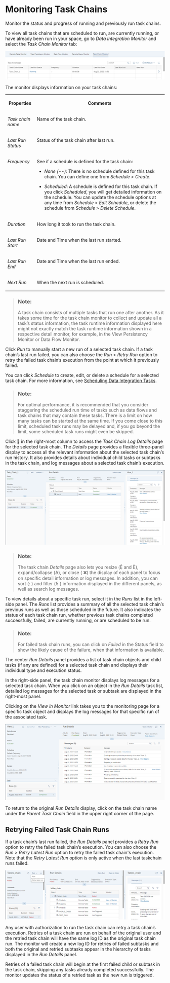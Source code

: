 <!-- loio4142201ec1aa49faad89a688a2f1852c -->

<link rel="stylesheet" type="text/css" href="../css/sap-icons.css"/>

# Monitoring Task Chains

Monitor the status and progress of running and previously run task chains.

To view all task chains that are scheduled to run, are currently running, or have already been run in your space, go to *Data Integration Monitor* and select the *Task Chain Monitor* tab:

 ![](images/task_chain_list_f82c833.png) 

The monitor displays information on your task chains:


<table>
<tr>
<th valign="top">

Properties



</th>
<th valign="top">

Comments



</th>
</tr>
<tr>
<td valign="top">

*Task chain name*



</td>
<td valign="top">

Name of the task chain.



</td>
</tr>
<tr>
<td valign="top">

*Last Run Status*



</td>
<td valign="top">

Status of the task chain after last run.



</td>
</tr>
<tr>
<td valign="top">

*Frequency*



</td>
<td valign="top">

See if a schedule is defined for the task chain:

-   *None \(--\)*: There is no schedule defined for this task chain. You can define one from *Schedule* \> *Create*.

-   *Scheduled*: A schedule is defined for this task chain. If you click *Scheduled*, you will get detailed information on the schedule. You can update the schedule options at any time from *Schedule* \> *Edit Schedule*, or delete the schedule from *Schedule* \> *Delete Schedule*.



</td>
</tr>
<tr>
<td valign="top">

*Duration*



</td>
<td valign="top">

How long it took to run the task chain.



</td>
</tr>
<tr>
<td valign="top">

*Last Run Start*



</td>
<td valign="top">

Date and Time when the last run started.



</td>
</tr>
<tr>
<td valign="top">

*Last Run End*



</td>
<td valign="top">

Date and Time when the last run ended.



</td>
</tr>
<tr>
<td valign="top">

*Next Run*



</td>
<td valign="top">

When the next run is scheduled.



</td>
</tr>
</table>

> ### Note:  
> A task chain consists of multiple tasks that run one after another. As it takes some time for the task chain monitor to collect and update all a task’s status information, the task runtime information displayed here might not exactly match the task runtime information shown in a respective detail monitor, for example, in the View Persistency Monitor or Data Flow Monitor.

Click *Run* to manually start a new run of a selected task chain. If a task chain’s last run failed, you can also choose the *Run* \> *Retry Run* option to retry the failed task chain’s execution from the point at which it previously failed.

You can click *Schedule* to create, edit, or delete a schedule for a selected task chain. For more information, see [Scheduling Data Integration Tasks](scheduling-data-integration-tasks-7fa0762.md).

> ### Note:  
> For optimal performance, it is recommended that you consider staggering the scheduled run time of tasks such as data flows and task chains that may contain these tasks. There is a limit on how many tasks can be started at the same time. If you come close to this limit, scheduled task runs may be delayed and, if you go beyond the limit, some scheduled task runs might even be skipped.

Click <span class="FPA-icons"></span> in the right-most column to access the *Task Chain Log Details* page for the selected task chain. The *Details* page provides a flexible three-panel display to access all the relevant information about the selected task chain’s run history. It also provides details about individual child tasks or subtasks in the task chain, and log messages about a selected task chain’s execution.

 ![](images/task_chain_run_task_details_cf43bcd.png) 

> ### Note:  
> The task chain *Details* page also lets you resize \(<span class="SAP-icons"></span> and <span class="SAP-icons"></span>\), expand/collapse \(<span class="SAP-icons"></span>\), or close \( :x:\) the display of each panel to focus on specific detail information or log messages. In addition, you can sort \(<span class="SAP-icons"></span> \) and filter \(<span class="SAP-icons"></span> \) information displayed in the different panels, as well as search log messages.

To view details about a specific task run, select it in the *Runs* list in the left-side panel. The *Runs* list provides a summary of all the selected task chain’s previous runs as well as those scheduled in the future. It also indicates the status of each task chain run, whether previous task chains completed successfully, failed, are currently running, or are scheduled to be run.

> ### Note:  
> For failed task chain runs, you can click on *Failed* in the Status field to show the likely cause of the failure, when that information is available.

The center *Run Details* panel provides a list of task chain objects and child tasks \(if any are defined\) for a selected task chain and displays their individual type and execution status.

In the right-side panel, the task chain monitor displays log messages for a selected task chain. When you click on an object in the *Run Details* task list, detailed log messages for the selected task or subtask are displayed in the right-most panel.

Clicking on the *View in Monitor* link takes you to the monitoring page for a specific task object and displays the log messages for that specific run of the associated task.

 ![](images/task_chain_logs_4152b12.png) 

To return to the original *Run Details* display, click on the task chain name under the *Parent Task Chain* field in the upper right corner of the page.



<a name="loio4142201ec1aa49faad89a688a2f1852c__section_xkj_31l_dvb"/>

## Retrying Failed Task Chain Runs

If a task chain’s last run failed, the *Run Details* panel provides a *Retry Run* option to retry the failed task chain’s execution. You can also choose the *Run* \> *Retry Latest Run* option to retry the failed task chain's execution. Note that the *Retry Latest Run* option is only active when the last taskchain runs failed.

 ![](images/retry_failed_task_chain_8c1fe17.png) 

Any user with authorization to run the task chain can retry a task chain’s execution. Retries of a task chain are run on behalf of the original user and the retried task chain will have the same log ID as the original task chain run. The monitor will create a new log ID for retries of failed subtasks and both the original and retried subtasks appear in the hierarchy of tasks displayed in the *Run Details* panel.

Retries of a failed task chain will begin at the first failed child or subtask in the task chain, skipping any tasks already completed successfully. The monitor updates the status of a retried task as the new run is triggered.

